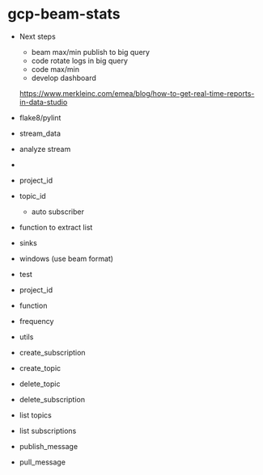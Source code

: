 # gcp-beam-stats

* Next steps
  * beam max/min publish to big query
  * code rotate logs in big query
  * code max/min
  * develop dashboard

  https://www.merkleinc.com/emea/blog/how-to-get-real-time-reports-in-data-studio

* flake8/pylint

* stream_data

* analyze stream
 - 

* project_id
* topic_id
    * auto subscriber
* function to extract list
* sinks
* windows (use beam format)

* test
* project_id
* function
* frequency

* utils
* create_subscription
* create_topic
* delete_topic
* delete_subscription
* list topics
* list subscriptions
* publish_message
* pull_message
